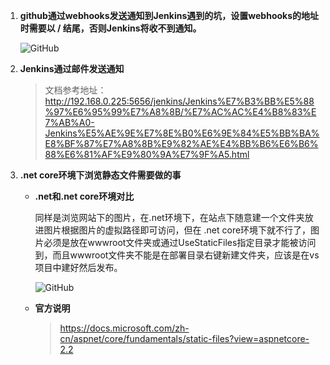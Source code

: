1. **github通过webhooks发送通知到Jenkins遇到的坑，设置webhooks的地址时需要以 / 结尾，否则Jenkins将收不到通知。**

    ![GitHub](../accets/wcr/weebhook.png)

2. **Jenkins通过邮件发送通知**
   > 文档参考地址：http://192.168.0.225:5656/jenkins/Jenkins%E7%B3%BB%E5%88%97%E6%95%99%E7%A8%8B/%E7%AC%AC%E4%B8%83%E7%AB%A0-Jenkins%E5%AE%9E%E7%8E%B0%E6%9E%84%E5%BB%BA%E8%BF%87%E7%A8%8B%E9%82%AE%E4%BB%B6%E6%B6%88%E6%81%AF%E9%80%9A%E7%9F%A5.html

3. **.net core环境下浏览静态文件需要做的事**
   
   - **.net和.net core环境对比**

        同样是浏览网站下的图片，在.net环境下，在站点下随意建一个文件夹放进图片根据图片的虚拟路径即可访问，但在 .net core环境下就不行了，图片必须是放在wwwroot文件夹或通过UseStaticFiles指定目录才能被访问到，而且wwwroot文件夹不能是在部署目录右键新建文件夹，应该是在vs项目中建好然后发布。

        ![GitHub](../accets/wcr/wwwroot.png)
    
   - **官方说明**

        > https://docs.microsoft.com/zh-cn/aspnet/core/fundamentals/static-files?view=aspnetcore-2.2